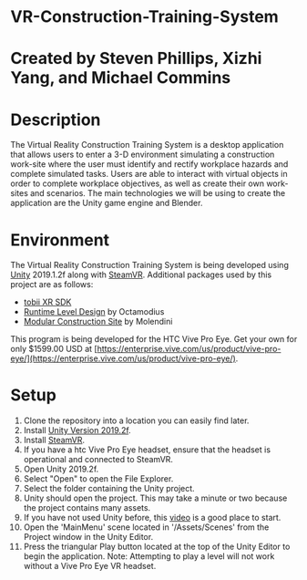 # VR-Construction-Training-System

# Created by Steven Phillips, Xizhi Yang, and Michael Commins

# Description
The Virtual Reality Construction Training System is a desktop application that allows users to enter a 3-D environment simulating a construction work-site where the user must identify and rectify workplace hazards and complete simulated tasks. Users are able to interact with virtual objects in order to complete workplace objectives, as well as create their own work-sites and scenarios. The main technologies we will be using to create the application are the Unity game engine and Blender. 


# Environment
The Virtual Reality Construction Training System is being developed using [Unity](https://unity3d.com/get-unity/download/archive "Unity") 2019.1.2f along with [SteamVR](https://store.steampowered.com/app/250820/SteamVR/ "SteamVR"). Additional packages used by this project are as follows:

* [tobii XR SDK](https://vr.tobii.com/sdk/ "tobii")
* [Runtime Level Design](https://assetstore.unity.com/packages/tools/modeling/runtime-level-design-52325 "Level Editor") by Octamodius
* [Modular Construction Site](https://assetstore.unity.com/packages/3d/environments/urban/modular-construction-site-108638 "Construction Assets") by Molendini

This program is being developed for the HTC Vive Pro Eye. Get your own for only $1599.00 USD at [https://enterprise.vive.com/us/product/vive-pro-eye/](https://enterprise.vive.com/us/product/vive-pro-eye/).

# Setup
1. Clone the repository into a location you can easily find later.
2. Install [Unity Version 2019.2f](https://unity3d.com/get-unity/download/archive "Unity").
3. Install [SteamVR](https://store.steampowered.com/app/250820/SteamVR/ "SteamVR").
4. If you have a htc Vive Pro Eye headset, ensure that the headset is operational and connected to SteamVR.
5. Open Unity 2019.2f.
6. Select "Open" to open the File Explorer.
7. Select the folder containing the Unity project.
8. Unity should open the project. This may take a minute or two because the project contains many assets.
9. If you have not used Unity before, this [video](https://www.youtube.com/watch?v=QUCEcAp3h28 "https://www.youtube.com/watch?v=QUCEcAp3h28") is a good place to start.
10. Open the 'MainMenu' scene located in '/Assets/Scenes' from the Project window in the Unity Editor.
11. Press the triangular Play button located at the top of the Unity Editor to begin the application.
Note: Attempting to play a level will not work without a Vive Pro Eye VR headset.
